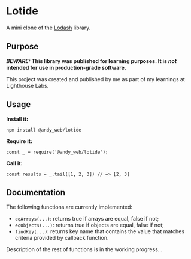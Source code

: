 # Lotide

A mini clone of the [Lodash](https://lodash.com) library.

## Purpose

**_BEWARE:_ This library was published for learning purposes. It is _not_ intended for use in production-grade software.**

This project was created and published by me as part of my learnings at Lighthouse Labs. 

## Usage

**Install it:**

`npm install @andy_web/lotide`

**Require it:**

`const _ = require('@andy_web/lotide');`

**Call it:**

`const results = _.tail([1, 2, 3]) // => [2, 3]`

## Documentation

The following functions are currently implemented:
* `eqArrays(...)`: returns true if arrays are equal, false if not;
* `eqObjects(...)`: returns true if objects are equal, false if not;
* `findKey(...)`: returns key name that contains the value that matches criteria provided by callback function.

Description of the rest of functions is in the working progress...
